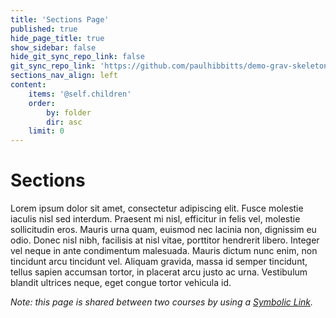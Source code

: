 ```yaml
---
title: 'Sections Page'
published: true
hide_page_title: true
show_sidebar: false
hide_git_sync_repo_link: false
git_sync_repo_link: 'https://github.com/paulhibbitts/demo-grav-skeleton-open-matter-multi-course-hub-site/tree/master/pages/02.cpt363/05.sections-page'
sections_nav_align: left
content:
    items: '@self.children'
    order:
        by: folder
        dir: asc
    limit: 0
---
```


# Sections

Lorem ipsum dolor sit amet, consectetur adipiscing elit. Fusce molestie iaculis nisl sed interdum. Praesent mi nisl, efficitur in felis vel, molestie sollicitudin eros. Mauris urna quam, euismod nec lacinia non, dignissim eu odio. Donec nisl nibh, facilisis at nisl vitae, porttitor hendrerit libero. Integer vel neque in ante condimentum malesuada. Mauris dictum nunc enim, non tincidunt arcu tincidunt vel. Aliquam gravida, massa id semper tincidunt, tellus sapien accumsan tortor, in placerat arcu justo ac urna. Vestibulum blandit ultrices neque, eget congue tortor vehicula id.

*Note: this page is shared between two courses by using a [Symbolic Link](https://en.wikipedia.org/wiki/Symbolic_link).*